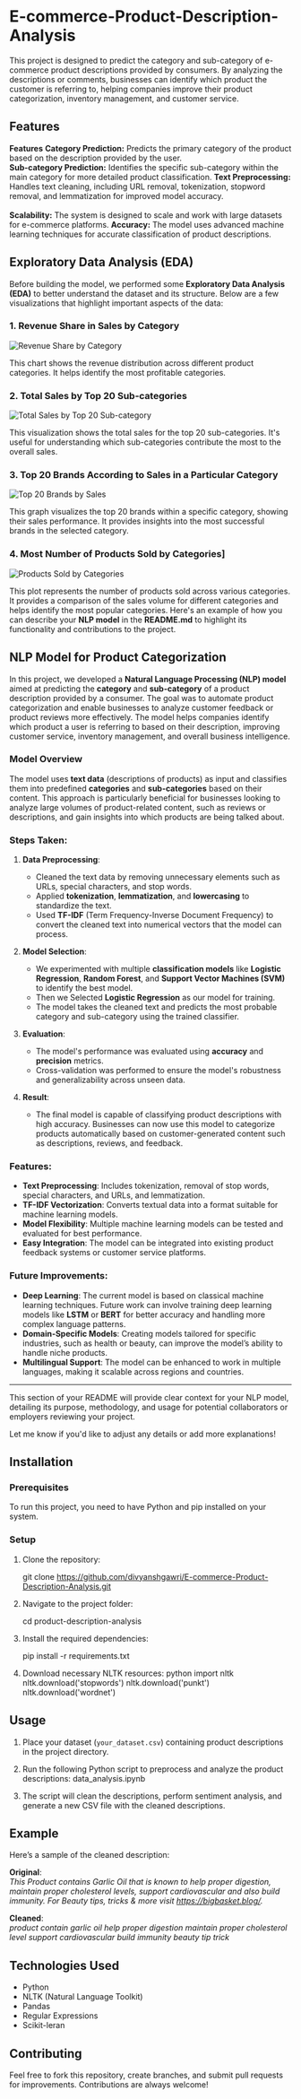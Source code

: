 # E-commerce-Product-Description-Analysis
This project is designed to predict the category and sub-category of e-commerce product descriptions provided by consumers. By analyzing the descriptions or comments, businesses can identify which product the customer is referring to, helping companies improve their product categorization, inventory management, and customer service.

## Features
**Features**
**Category Prediction:** Predicts the primary category of the product based on the description provided by the user.<br>
**Sub-category Prediction:** Identifies the specific sub-category within the main category for more detailed product classification.
**Text Preprocessing:** Handles text cleaning, including URL removal, tokenization, stopword removal, and lemmatization for improved model accuracy.<br>    
**Scalability:** The system is designed to scale and work with large datasets for e-commerce platforms.
**Accuracy:** The model uses advanced machine learning techniques for accurate classification of product descriptions.

## Exploratory Data Analysis (EDA)

Before building the model, we performed some **Exploratory Data Analysis (EDA)** to better understand the dataset and its structure. Below are a few visualizations that highlight important aspects of the data:

### 1. Revenue Share in Sales by Category
![Revenue Share by Category](https://github.com/divyanshgawri/E-commerce-Product-Description-Analysis/blob/main/output1.png)

This chart shows the revenue distribution across different product categories. It helps identify the most profitable categories.

### 2. Total Sales by Top 20 Sub-categories
![Total Sales by Top 20 Sub-category](https://github.com/divyanshgawri/E-commerce-Product-Description-Analysis/blob/main/output2.png)

This visualization shows the total sales for the top 20 sub-categories. It's useful for understanding which sub-categories contribute the most to the overall sales.

### 3. Top 20 Brands According to Sales in a Particular Category
![Top 20 Brands by Sales](https://github.com/divyanshgawri/E-commerce-Product-Description-Analysis/blob/main/output3.png)

This graph visualizes the top 20 brands within a specific category, showing their sales performance. It provides insights into the most successful brands in the selected category.

### 4. Most Number of Products Sold by Categories]
![Products Sold by Categories](https://github.com/divyanshgawri/E-commerce-Product-Description-Analysis/blob/main/output4.png)

This plot represents the number of products sold across various categories. It provides a comparison of the sales volume for different categories and helps identify the most popular categories.
Here's an example of how you can describe your **NLP model** in the **README.md** to highlight its functionality and contributions to the project.

## NLP Model for Product Categorization

In this project, we developed a **Natural Language Processing (NLP) model** aimed at predicting the **category** and **sub-category** of a product description provided by a consumer. The goal was to automate product categorization and enable businesses to analyze customer feedback or product reviews more effectively. The model helps companies identify which product a user is referring to based on their description, improving customer service, inventory management, and overall business intelligence.

### **Model Overview**
The model uses **text data** (descriptions of products) as input and classifies them into predefined **categories** and **sub-categories** based on their content. This approach is particularly beneficial for businesses looking to analyze large volumes of product-related content, such as reviews or descriptions, and gain insights into which products are being talked about.

### **Steps Taken:**
1. **Data Preprocessing**: 
   - Cleaned the text data by removing unnecessary elements such as URLs, special characters, and stop words.
   - Applied **tokenization**, **lemmatization**, and **lowercasing** to standardize the text.
   - Used **TF-IDF** (Term Frequency-Inverse Document Frequency) to convert the cleaned text into numerical vectors that the model can process.

2. **Model Selection**:
   - We experimented with multiple **classification models** like **Logistic Regression**, **Random Forest**, and **Support Vector Machines (SVM)** to identify the best model.
   - Then we Selected **Logistic Regression** as our model for training.
   - The model takes the cleaned text and predicts the most probable category and sub-category using the trained classifier.

3. **Evaluation**:
   - The model's performance was evaluated using **accuracy** and **precision** metrics.
   - Cross-validation was performed to ensure the model's robustness and generalizability across unseen data.

4. **Result**: 
   - The final model is capable of classifying product descriptions with high accuracy. Businesses can now use this model to categorize products automatically based on customer-generated content such as descriptions, reviews, and feedback.

### **Features:**
- **Text Preprocessing**: Includes tokenization, removal of stop words, special characters, and URLs, and lemmatization.
- **TF-IDF Vectorization**: Converts textual data into a format suitable for machine learning models.
- **Model Flexibility**: Multiple machine learning models can be tested and evaluated for best performance.
- **Easy Integration**: The model can be integrated into existing product feedback systems or customer service platforms.

### **Future Improvements**:
- **Deep Learning**: The current model is based on classical machine learning techniques. Future work can involve training deep learning models like **LSTM** or **BERT** for better accuracy and handling more complex language patterns.
- **Domain-Specific Models**: Creating models tailored for specific industries, such as health or beauty, can improve the model’s ability to handle niche products.
- **Multilingual Support**: The model can be enhanced to work in multiple languages, making it scalable across regions and countries.

---

This section of your README will provide clear context for your NLP model, detailing its purpose, methodology, and usage for potential collaborators or employers reviewing your project.

Let me know if you'd like to adjust any details or add more explanations!
## Installation

### Prerequisites

To run this project, you need to have Python and pip installed on your system.

### Setup

1. Clone the repository:
   
   git clone https://github.com/divyanshgawri/E-commerce-Product-Description-Analysis.git
   

2. Navigate to the project folder:
   
   cd product-description-analysis
   

3. Install the required dependencies:
   
   pip install -r requirements.txt
   

4. Download necessary NLTK resources:
   python
   import nltk
   nltk.download('stopwords')
   nltk.download('punkt')
   nltk.download('wordnet')
   

## Usage

1. Place your dataset (`your_dataset.csv`) containing product descriptions in the project directory.
2. Run the following Python script to preprocess and analyze the product descriptions:
    data_analysis.ipynb
   

3. The script will clean the descriptions, perform sentiment analysis, and generate a new CSV file with the cleaned descriptions.

## Example

Here’s a sample of the cleaned description:

**Original**:  
_This Product contains Garlic Oil that is known to help proper digestion, maintain proper cholesterol levels, support cardiovascular and also build immunity. For Beauty tips, tricks & more visit https://bigbasket.blog/._

**Cleaned**:  
_product contain garlic oil help proper digestion maintain proper cholesterol level support cardiovascular build immunity beauty tip trick_

## Technologies Used
- Python
- NLTK (Natural Language Toolkit)
- Pandas
- Regular Expressions
- Scikit-leran

## Contributing
Feel free to fork this repository, create branches, and submit pull requests for improvements. Contributions are always welcome!


